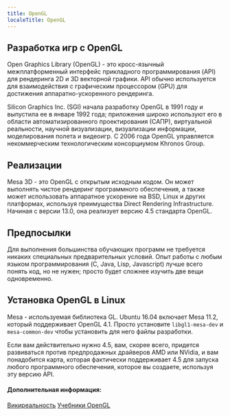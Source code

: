 ```yaml
---
title: OpenGL
localeTitle: OpenGL
---
```

## Разработка игр с OpenGL

Open Graphics Library (OpenGL) - это кросс-язычный межплатформенный интерфейс прикладного программирования (API) для рендеринга 2D и 3D векторной графики. API обычно используется для взаимодействия с графическим процессором (GPU) для достижения аппаратно-ускоренного рендеринга.

Silicon Graphics Inc. (SGI) начала разработку OpenGL в 1991 году и выпустила ее в январе 1992 года; приложения широко используют его в области автоматизированного проектирования (САПР), виртуальной реальности, научной визуализации, визуализации информации, моделирования полета и видеоигр. С 2006 года OpenGL управляется некоммерческим технологическим консорциумом Khronos Group.

## Реализации

Mesa 3D - это OpenGL с открытым исходным кодом. Он может выполнять чистое рендеринг программного обеспечения, а также может использовать аппаратное ускорение на BSD, Linux и других платформах, используя преимущества Direct Rendering Infrastructure. Начиная с версии 13.0, она реализует версию 4.5 стандарта OpenGL.

## Предпосылки

Для выполнения большинства обучающих программ не требуется никаких специальных предварительных условий. Опыт работы с любым языком программирования (C, Java, Lisp, Javascript) лучше всего понять код, но не нужен; просто будет сложнее изучить две вещи одновременно.

## Установка OpenGL в Linux

Mesa - используемая библиотека GL. Ubuntu 16.04 включает Mesa 11.2, который поддерживает OpenGL 4.1. Просто установите `libgl1-mesa-dev` и `mesa-common-dev` чтобы установить для него файлы разработки.

Если вам действительно нужно 4.5, вам, скорее всего, придется развиваться против предпродажных драйверов AMD или NVidia, и вам понадобится карта, которая фактически поддерживает 4.5 для запуска любого программного обеспечения, которое вы создаете, используя эту версию API.

#### Дополнительная информация:

[Викиреальность](https://en.wikipedia.org/wiki/OpenGL) [Учебники OpenGL](http://www.opengl-tutorial.org/)